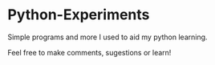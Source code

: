 # Python-Experiments

Simple programs and more I used to aid my python learning.

Feel free to make comments, sugestions or learn!
